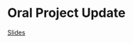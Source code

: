 # Oral Project Update

[Slides](https://docs.google.com/presentation/d/12gq7iXYX5-CKgQhL9KShv7j95ojpPV0xJbUEiTTpx0Y/edit?usp=sharing)